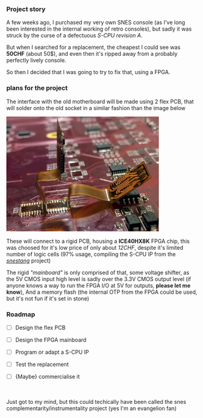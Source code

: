 ### Project story
A few weeks ago, I purchased my very own SNES console (as I've long been interested in the internal working of retro consoles), but sadly it was struck by the curse of a defectuous *S-CPU revision A*.

But when I searched for a replacement, the cheapest I could see was **50CHF** (about 50$), and even then it's ripped away from a probably perfectly lively console.

So then I decided that I was going to try to fix that, using a FPGA.

### plans for the project
The interface with the old motherboard will be made using 2 flex PCB, that will solder onto the old socket in a similar fashion than the image below

![Flex pcb replacement](/projects/snes-cpu/img/Flex-PCB-Rework-Alt.webp)

These will connect to a rigid PCB, housing a **ICE40HX8K** FPGA chip, this was choosed for it's low price of only about *12CHF*, despite it's limited number of logic cells (97% usage, compiling the S-CPU IP from the [*snestang*](https://github.com/nand2mario/snestang) project)

The rigid *"mainboard"* is only comprised of that, some voltage shifter, as the 5V CMOS input high level is sadly over the 3.3V CMOS output level (if anyone knows a way to run the FPGA I/O at 5V for outputs, **please let me know**), And a memory flash (the internal OTP from the FPGA could be used, but it's not fun if it's set in stone)

### Roadmap
- [ ] Design the flex PCB
- [ ] Design the FPGA mainboard
- [ ] Program or adapt a S-CPU IP
- [ ] Test the replacement
- [ ] {Maybe} commercialise it



<br><br>
Just got to my mind, but this could techically have been called the snes complementarity/instrumentality project (yes I'm an evangelion fan)<br>